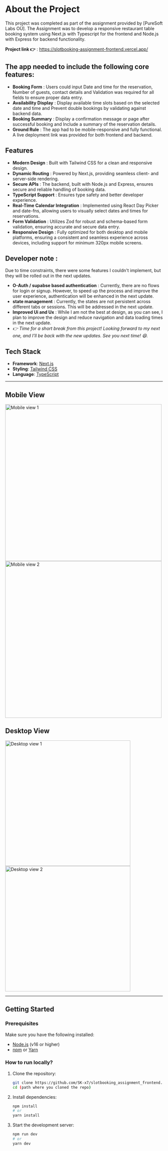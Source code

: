 # About the Project

This project was completed as part of the assignment provided by [PureSoft Labs OÜ]. The Assignment was to develop a responsive restaurant table booking system using Next.js with Typescript for the frontend and Node.js with Express for backend functionality.

**Project link 👉** : https://slotbooking-assignment-frontend.vercel.app/ 

## The app needed to include the following core features:

- **Booking Form** : Users could input Date and time for the reservation, Number of guests, contact details and Validation was required for all fields to ensure proper data entry.
- **Availability Display** : Display available time slots based on the selected date and time and Prevent double bookings by validating against backend data.
- **Booking Summary** : Display a confirmation message or page after successful booking and Include a summary of the reservation details.
- **Ground Rule** : The app had to be mobile-responsive and fully functional. A live deployment link was provided for both frontend and backend.

## Features

- **Modern Design** : Built with Tailwind CSS for a clean and responsive design.
- **Dynamic Routing** : Powered by Next.js, providing seamless client- and server-side rendering.
- **Secure APIs** : The backend, built with Node.js and Express, ensures secure and reliable handling of booking data.
- **TypeScript Support** : Ensures type safety and better developer experience.
- **Real-Time Calendar Integration** : Implemented using React Day Picker and date-fns, allowing users to visually select dates and times for reservations.
- **Form Validation** : Utilizes Zod for robust and schema-based form validation, ensuring accurate and secure data entry.
- **Responsive Design** : Fully optimized for both desktop and mobile platforms, ensuring a consistent and seamless experience across devices, including support for minimum 320px mobile screens.

## Developer note :
Due to time constraints, there were some features I couldn't implement, but they will be rolled out in the next updates.
- **O-Auth / supabse based authentication** : Currently, there are no flows for login or signup. However, to speed up the process and improve the user experience, authentication will be enhanced in the next update.
- **state management** : Currently, the states are not persistent across different tabs or sessions. This will be addressed in the next update.
- **Improved Ui and Ux** : While I am not the best at design, as you can see, I plan to improve the design and reduce navigation and data loading times in the next update.
- *👉 Time for a short break from this project! Looking forward to my next one, and I’ll be back with the new updates. See you next time! 😄.*
  
## Tech Stack

- **Framework**: [Next.js](https://nextjs.org/)  
- **Styling**: [Tailwind CSS](https://tailwindcss.com/)  
- **Language**: [TypeScript](https://www.typescriptlang.org/docs/)

---
## Mobile View
<img src="https://github.com/user-attachments/assets/4926456e-40be-490e-ba1b-79a2ec3f9a80" alt="Mobile view 1" style="width:auto; height:500px;">
<img src="https://github.com/user-attachments/assets/1d8fa6cb-0320-4bc9-a4b5-48bdd09d8bd0" alt="Mobile view 2" style="width:auto; height:500px;">

## Desktop View
<img src="https://github.com/user-attachments/assets/46c0a93a-a77e-448d-a0f2-af6ffbf112cf" alt="Desktop view 1" style="width:auto; height:400px; object-fit:cover;">
<img src="https://github.com/user-attachments/assets/13b176f1-2e5a-4f55-ba2c-a40bef17e223" alt="Desktop view 2" style="width:auto; height:400px; object-fit:cover;">

---


## Getting Started

### Prerequisites

Make sure you have the following installed:

- [Node.js](https://nodejs.org/) (v16 or higher)
- [npm](https://www.npmjs.com/) or [Yarn](https://yarnpkg.com/)

### How to run locally?

1. Clone the repository:
   ```bash
   git clone https://github.com/SK-x7/slotbooking_assignment_frontend.git
   cd (path where you cloned the repo)

2. Install dependencies:
   ```bash
   npm install
   # or
   yarn install

3. Start the development server:
   ```bash
   npm run dev
   # or
   yarn dev

